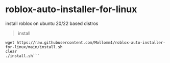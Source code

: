 # roblox-auto-installer-for-linux
install roblox on ubuntu 20/22 based distros

> install

```sudo apt install wget
wget https://raw.githubusercontent.com/Mollomm1/roblox-auto-installer-for-linux/main/install.sh
clear
./install.sh```
